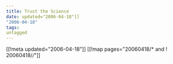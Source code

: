 ```yaml
---
title: Trust the Science
date: updated="2006-04-18"]]
"2006-04-18"
tags:
untagged
---
```

[[!meta updated="2006-04-18"]]
[[!map pages="20060418/* and ! 20060418/*/*"]]
